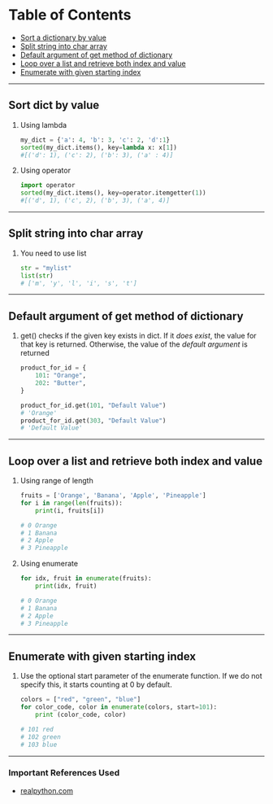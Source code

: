 # Table of Contents

- [Sort a dictionary by value](#sort-dict-by-value)
- [Split string into char array](#split-string-into-char-array)
- [Default argument of get method of dictionary](#default-argument-of-get-method-of-dictionary)
- [Loop over a list and retrieve both index and value](#loop-over-a-list-and-retrieve-both-index-and-value)
- [Enumerate with given starting index](#enumerate-with-given-starting-index)

---

## Sort dict by value

1. Using lambda

   ```python
   my_dict = {'a': 4, 'b': 3, 'c': 2, 'd':1}
   sorted(my_dict.items(), key=lambda x: x[1])
   #[('d': 1), ('c': 2), ('b': 3), ('a' : 4)]
   ```

2. Using operator

   ```python
   import operator
   sorted(my_dict.items(), key=operator.itemgetter(1))
   #[('d', 1), ('c', 2), ('b', 3), ('a', 4)]
   ```

---

## Split string into char array

1. You need to use list

   ```python
   str = "mylist"
   list(str)
   # ['m', 'y', 'l', 'i', 's', 't']
   ```

---

## Default argument of get method of dictionary

1. get() checks if the given key exists in dict. If it
   _does exist_, the value for that key is returned. Otherwise, the value of the _default argument_ is returned

   ```python
   product_for_id = {
       101: "Orange",
       202: "Butter",
   }

   product_for_id.get(101, "Default Value")
   # 'Orange'
   product_for_id.get(303, "Default Value")
   # 'Default Value'
   ```

---

## Loop over a list and retrieve both index and value

1. Using range of length

   ```python
   fruits = ['Orange', 'Banana', 'Apple', 'Pineapple']
   for i in range(len(fruits)):
       print(i, fruits[i])

   # 0 Orange
   # 1 Banana
   # 2 Apple
   # 3 Pineapple
   ```

2. Using enumerate

   ```python
   for idx, fruit in enumerate(fruits):
       print(idx, fruit)

   # 0 Orange
   # 1 Banana
   # 2 Apple
   # 3 Pineapple
   ```

---

## Enumerate with given starting index

1. Use the optional start parameter of the enumerate function. If we do not specify this, it starts counting at 0 by default.

   ```python
   colors = ["red", "green", "blue"]
   for color_code, color in enumerate(colors, start=101):
       print (color_code, color)

   # 101 red
   # 102 green
   # 103 blue
   ```

---

### Important References Used

- [realpython.com](https://realpython.com/)
